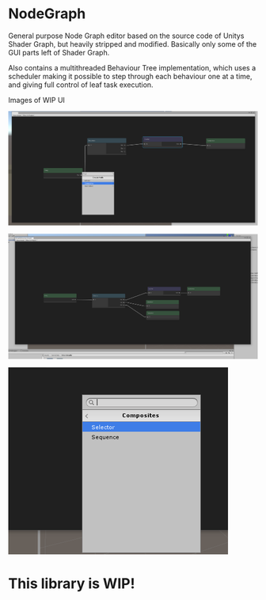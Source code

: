 # NodeGraph

General purpose Node Graph editor based on the source code of Unitys Shader Graph, but heavily stripped and modified. Basically only some of the GUI parts left of Shader Graph.

Also contains a multithreaded Behaviour Tree implementation, which uses a scheduler making it possible to step through each behaviour one at a time, and giving full control of leaf task execution.

Images of WIP UI

![](/graph_view.png)

![](/graph_view2.png)

![](/add_behaviour.png)

# This library is WIP!
